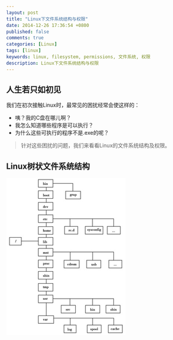 ```yaml
---
layout: post
title: "Linux下文件系统结构与权限"
date: 2014-12-26 17:36:54 +0800
published: false
comments: true
categories: [Linux]
tags: [linux]
keywords: linux, filesystem, permissions, 文件系统, 权限
description: Linux下文件系统结构与权限
---
```


## 人生若只如初见

我们在初次接触Linux时，最常见的困扰经常会使这样的：

* 咦？我的C盘在哪儿啊？
* 我怎么知道哪些程序是可以执行？
* 为什么这些可执行的程序不是.exe的呢？

> 针对这些困扰的问题，我们来看看Linux的文件系统结构及权限。

## Linux树状文件系统结构

![Linux树状文件系统结构](/images/blog/linux_filesystem_tree.jpg)
